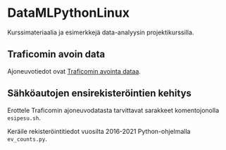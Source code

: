 # DataMLPythonLinux

Kurssimateriaalia ja esimerkkejä data-analyysin projektikurssilla.

## Traficomin avoin data

Ajoneuvotiedot ovat [Traficomin avointa dataa](https://www.traficom.fi/fi/ajankohtaista/avoin-data?toggle=Ajoneuvojen%20avoin%20data).

## Sähköautojen ensirekisteröintien kehitys

Erottele Traficomin ajoneuvodatasta tarvittavat sarakkeet
komentojonolla `esipesu.sh`.

Keräile rekisteröintitiedot vuosilta 2016-2021 Python-ohjelmalla
`ev_counts.py`.
